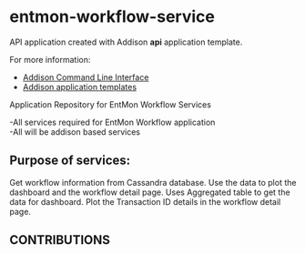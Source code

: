 # entmon-workflow-service

API application created with Addison **api** application template.

For more information:
* [Addison Command Line Interface](https://github.hpe.com/global-it-addison/addison-cli)
* [Addison application templates](https://github.hpe.com/global-it-addison/generator-addison)




Application Repository for EntMon Workflow Services <br>

-All services required for EntMon Workflow application <br>
-All will be addison based services <br>

## Purpose of services: <br>
Get workflow information from Cassandra database. 
Use the data to plot the dashboard and the workflow detail page.
Uses Aggregated table to get the data for dashboard.
Plot the Transaction ID details in the workflow detail page.


## CONTRIBUTIONS
